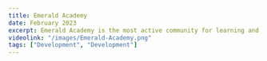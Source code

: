 ```yaml
---
title: Emerald Academy
date: February 2023
excerpt: Emerald Academy is the most active community for learning and building on the flow blockchain. Our main challenge was to create a great platform full of content, bootcamps, courses and roadmaps in several languages, accessible for everyone
videolink: "/images/Emerald-Academy.png"
tags: ["Development", "Development"]
---
```


<script>
import ProjectInfoCard from '$lib/components/individualProjectComponents/ProjectInfoCard.svelte'
import Comment from '$lib/components/individualProjectComponents/Comment.svelte'

</script>

<ProjectInfoCard title="Tech stack" description="We use Svelte, a framework beating out the rest on UI and JS speed, the one that best meets the API of the web" img="/images/Emerald-Academy-Chapter.png" />

 <ProjectInfoCard title="What is this about" description="Designing and developing the website for Emerald Academy, the best platform to learn on the Flow Blockchain" img="/images/Emerald-Academy-Catalog2.png" inverse="true"/>

<Comment comment="Wow, what an awesome @tailwindcss intro video by @fireship_dev" img="/images/Jacob-Profile-Pic.jpeg" username="@Jacob" name="Jacob Tucker"/>

